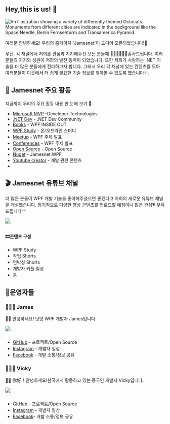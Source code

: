 ## Hey,this is us! 👋

![An illustration showing a variety of differently themed Octocats. Monuments from different cities are indicated in the background like the Space Needle, Berlin Fernsehturm and Transamerica Pyramid.](https://user-images.githubusercontent.com/3369400/133268513-5bfe2f93-4402-42c9-a403-81c9e86934b6.jpeg)

여러분 안녕하세요! 우리의 홈페이지 'Jamesnet'이 드디어 오픈되었습니다!🎉

우선, 각 채널에서 저희를 관심과 지지해주신 모든 분들께 🙇🏻‍♀️🙇🏻‍♂️감사드립니다. 여러분들의 지지와 성원이 저희의 발전 동력이 되었습니다. 또한 저희가 사랑하는 .NET 기술을 더 많은 분들에게 전파하고자 합니다. 그래서 우리 각 채널에 있는 컨텐츠를 모아 여러분들이 이곳에서 더 쉽게 필요한 기술 정보를 찾아볼 수 있도록 했습니다✨.


## 📝 Jamesnet 주요 활동

지금까지 우리의 주요 활동 내용 한 눈에 보기  🙌.

- [Microsoft MVP](https://mvp.microsoft.com/en-us/PublicProfile/5005210?fullName=Jaewung%20Lee) -Developer Technologies
- [.NET Dev](https://forum.dotnetdev.kr/u/jamesnet214/summary) - .NET Dev Community 
- [Books](https://jamesnet.dev/books) - WPF INSIDE OUT
- [WPF Study](https://github.com/jamesnet214/wpf) - 온/오프라인 스터디
- [Meetup](https://jamesnet.dev/lectures) - WPF 주제 발표
- [Conferences](https://jamesnet.dev/lectures) - WPF 주제 발표 
- [Open Source](https://jamesnet.dev/github) - Open Source
- [Nuget](https://github.com/jamesnet214/jamesnetwpf) - Jamesnet.WPF
- [Youtube creator](https://www.youtube.com/channel/UCjtjzutyfunsXV0T6evc8pA) - 개발 관련 콘텐츠 
- 

## 🎬 Jamesnet 유튜브 채널

더 많은 분들이 WPF 개발 기술을 좋아해주셨으면 좋겠다고 저희의 새로운 유튜브 채널을 개설했습니다. 
정기적으로 다양한 영상 콘텐츠를 업로드할 예정이니 많은 관심💗 부탁드립니다^^

<img src="https://user-images.githubusercontent.com/52397976/234247636-6602e21f-c12c-40f0-8cf7-b552f4bc248a.jpg" style="width: auto; max-width: 360px; margin-bottom: 10px"/>

#### 🎞콘텐츠 구성 
- WPF Study 
- 작업 Shorts 
- 언박싱 Shorts  
- 개발자 커플 일상
- 등 



## 📍운영자들

### 👨🏻‍💻 James
👋🏻 안녕하세요! 닷텟 WPF 개발자 James입니다. 

<img src="https://user-images.githubusercontent.com/52397976/234251292-b5cd721a-df89-4c88-9965-17c6bb68b65b.png" style="width: auto; max-width: 120px; margin-bottom: 10px"/>

- [GitHub]([https://github.com/cli/cli](https://github.com/jamesnet214)) - 프로젝트/Open Source
- [Instagram](https://www.instagram.com/jamesnet214/?igshid=YmMyMTA2M2Y%3D) - 개발자 일상
- [Facebook](https://www.facebook.com/jamesnet214) - 개발 소통/정보 공유

### 👩🏻‍💻 Vicky
👋🏻 你好！안녕하세요!한국에서 활동하고 있는 중국인 개발자 Vicky입니다.

<img src="https://user-images.githubusercontent.com/52397976/234255707-ec798738-2550-4f1b-9ec7-57324b4346aa.png" style="width: auto; max-width: 120px; margin-bottom: 10px"/>


- [GitHub](https://github.com/quyang115)  - 프로젝트/Open Source
- [Instagram](https://www.instagram.com/vickyqu115/?igshid=YmMyMTA2M2Y%3D) - 개발자 일상
- [Facebook](https://www.facebook.com/profile.php?id=100091905613316)- 개발 소통/정보 공유


